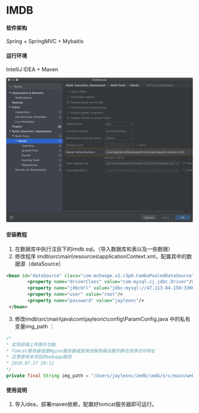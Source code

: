 # IMDB

#### 软件架构
Spring + SpringMVC + Mybaitis

#### 运行环境

IntelliJ IDEA + Maven

![maven](src/main/resources/maven.png)
#### 安装教程

1.  在数据库中执行注目下的imdb.sql。（导入数据库和表以及一些数据）
2.  修改程序 imdb\src\main\resources\applicationContext.xml，配置其中的数据源（dataSource）
```xml
<bean id="dataSource" class="com.mchange.v2.c3p0.ComboPooledDataSource">
        <property name="driverClass" value="com.mysql.cj.jdbc.Driver"/>
        <property name="jdbcUrl" value="jdbc:mysql://47.113.84.150:3306/imdb?characterEncoding=UTF-8&amp;useSSL=false"/>
        <property name="user" value="root"/>
        <property name="password" value="jayleonc"/>
 </bean>
```
3.  修改imdb\src\main\java\com\jayleonc\config\ParamConfig.java 中的私有变量img_path ：
```java
/*
* 实现前端上传图片功能
* Tomcat服务器或是Nginx服务器或是其他服务器设置的静态资源访问地址
* 这里使用本项目的webapp路径
* 2020.07.27 20:12
*/
private final String img_path = "/Users/jayleonc/imdb/imdb/src/main/webapp/images";

```

#### 使用说明

1.  导入idea，部署maven依赖，配置好tomcat服务器即可运行。
